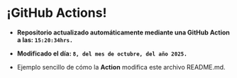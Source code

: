 # ¡GitHub Actions!
* **Repositorio actualizado automáticamente mediante una GitHub Action a las: `15:20:34hrs.`**
* **Modificado el día: `8, del mes de octubre, del año 2025.`**

* Ejemplo sencillo de cómo la **Action** modifica este archivo README.md.
